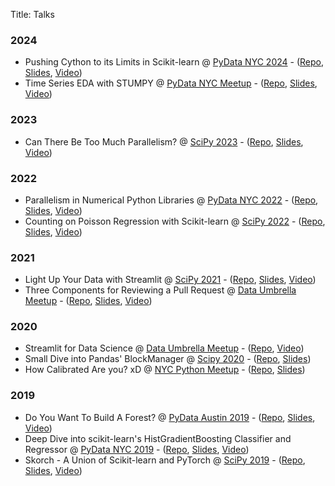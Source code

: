 Title: Talks

### 2024

- Pushing Cython to its Limits in Scikit-learn @ [PyData NYC 2024](https://pydata.org/nyc2024/) - ([Repo](https://github.com/thomasjpfan/pydata-nyc-meetup-2024-stumpy), [Slides](https://thomasjpfan.github.io/pydata-nyc-2024-cython-in-scikit-learn), [Video](https://www.youtube.com/watch?v=rGYB7FcFnVE))
- Time Series EDA with STUMPY @ [PyData NYC Meetup](https://www.meetup.com/pydatanyc/) - ([Repo](https://github.com/thomasjpfan/pydata-nyc-meetup-2024-stumpy), [Slides](https://thomasjpfan.github.io/pydata-nyc-meetup-2024-stumpy/#/time-series-eda-with-stumpy), [Video](https://www.youtube.com/watch?v=kCOm0VtC8c8))

### 2023

- Can There Be Too Much Parallelism? @ [SciPy 2023](https://www.scipy2023.scipy.org) - ([Repo](https://github.com/thomasjpfan/scipy-2023-too-parallel), [Slides](https://thomasjpfan.github.io/scipy-2023-too-parallel/), [Video](https://www.youtube.com/watch?v=hy5yDxvLCDA&list=PL1PbeFStIOoOd01KhBeba-byU5E5dJ716&index=28))

### 2022

- Parallelism in Numerical Python Libraries @ [PyData NYC 2022](https://pydata.org/nyc2022/) - ([Repo](https://github.com/thomasjpfan/pydata-nyc-2022-parallelism), [Slides](https://thomasjpfan.github.io/pydata-nyc-2022-parallelism), [Video](https://www.youtube.com/watch?v=3h6cAzpWNVU))
- Counting on Poisson Regression with Scikit-learn @ [SciPy 2022](https://www.scipy2022.scipy.org) - ([Repo](https://github.com/thomasjpfan/scipy-2022-poisson), [Slides](https://thomasjpfan.github.io/scipy-2022-poisson/), [Video](https://www.youtube.com/watch?v=X5XE_2_A7gQ))

### 2021

- Light Up Your Data with Streamlit @ [SciPy 2021](https://www.scipy2021.scipy.org) - ([Repo](https://github.com/thomasjpfan/scipy-2021-streamlit), [Slides](https://thomasjpfan.github.io/scipy-2021-streamlit/), [Video](https://www.youtube.com/watch?v=oqJE_S5yZPc))
- Three Components for Reviewing a Pull Request @ [Data Umbrella Meetup](https://www.meetup.com/data-umbrella/events/278045166/) - ([Repo](https://github.com/thomasjpfan/data-umbrella-2021-reviewing-prs), [Slides](https://thomasjpfan.github.io/data-umbrella-2021-reviewing-prs/), [Video](https://www.youtube.com/watch?v=dyxS9KKCNzA))

### 2020

- Streamlit for Data Science @ [Data Umbrella Meetup](https://www.meetup.com/data-umbrella/events/274110563/) - ([Repo](https://github.com/thomasjpfan/data-umbrella-2020-streamlit-ml), [Video](https://www.youtube.com/watch?v=5TCdoWemSXI))
- Small Dive into Pandas' BlockManager @ [Scipy 2020](https://www.scipy2020.scipy.org) - ([Repo](https://github.com/thomasjpfan/scipy-2020-lightning-talk-pandas-blockmanager), [Slides](https://thomasjpfan.github.io/scipy-2020-lightning-talk-pandas-blockmanager/#1))
- How Calibrated Are you? xD @ [NYC Python Meetup](https://www.meetup.com/nycpython/) - ([Repo](https://github.com/thomasjpfan/nyc-python-2020-lightning-how-calibrated-are-you), [Slides](https://github.com/thomasjpfan/lightning-talks/blob/master/2020_01_23_how_calibrated_are_you/notebook.ipynb))

### 2019

- Do You Want To Build A Forest? @ [PyData Austin 2019](https://pydata.org/austin2019)  - ([Repo](https://github.com/thomasjpfan/pydata-2019-forest), [Slides](https://github.com/thomasjpfan/pydata-2019-forest/blob/master/presentation.pdf), [Video](https://www.youtube.com/watch?v=H01T_ICbJZY))
- Deep Dive into scikit-learn's HistGradientBoosting Classifier and Regressor @ [PyData NYC 2019](https://pydata.org/nyc2019) - ([Repo](https://github.com/thomasjpfan/pydata-2019-histgradientboosting), [Slides](https://github.com/thomasjpfan/pydata-2019-histgradientboosting/blob/master/presentation.pdf), [Video](https://youtu.be/J9QQ6l_HToU))
- Skorch - A Union of Scikit-learn and PyTorch @ [SciPy 2019](https://www.scipy2019.scipy.org) - ([Repo](https://github.com/thomasjpfan/pydata2018_dc_skorch), [Slides](https://github.com/thomasjpfan/pydata2018_dc_skorch/raw/master/slides.pdf), [Video](https://www.youtube.com/watch?v=0J7FaLk0bmQ))
